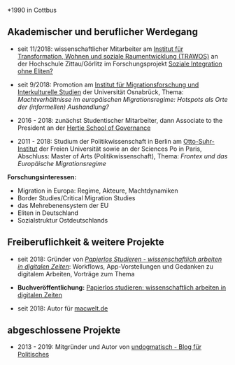 \*1990 in Cottbus

## Akademischer und beruflicher Werdegang

+ seit 11/2018: wissenschaftlicher Mitarbeiter am [Institut für Transformation, Wohnen und soziale Raumentwicklung (TRAWOS)](https://www.hszg.de/trawos/) an der Hochschule Zittau/Görlitz im Forschungsprojekt [Soziale Integration ohne Eliten?](https://www.hszg.de/trawos/projekte/soziale-integration-ohne-eliten.html)

+ seit 9/2018: Promotion am [Institut für Migrationsforschung und Interkulturelle Studien](https://www.imis.uni-osnabrueck.de/startseite.html) der Universität Osnabrück, Thema: _Machtverhältnisse im europäischen Migrationsregime: Hotspots als Orte der (informellen) Aushandlung?_

+ 2016 - 2018:  zunächst Studentischer Mitarbeiter, dann Associate to the President an der [Hertie School of Governance](https://www.hertie-school.org)

+ 2011 - 2018: Studium der Politikwissenschaft in Berlin am [Otto-Suhr-Institut](https://www.polsoz.fu-berlin.de/polwiss/index.html) der Freien Universität sowie an der Sciences Po in Paris, Abschluss: Master of Arts (Politikwissenschaft), Thema: _Frontex und das Europäische Migrationsregime_

**Forschungsinteressen:**

- Migration in Europa: Regime, Akteure, Machtdynamiken
- Border Studies/Critical Migration Studies
- das Mehrebenensystem der EU
- Eliten in Deutschland
- Sozialstruktur Ostdeutschlands

## Freiberuflichkeit & weitere Projekte

+ seit 2018: Gründer von [_Papierlos Studieren - wissenschaftlich arbeiten in digitalen Zeiten_](https://papierlos-studieren.net): Workflows, App-Vorstellungen und Gedanken zu digitalem Arbeiten, Vorträge zum Thema

+ **Buchveröffentlichung:** [Papierlos studieren: wissenschaftlich arbeiten in digitalen Zeiten](https://www.utb-shop.de/catalog/product/view/id/11143/)

+ seit 2018: Autor für [macwelt.de](https://www.macwelt.de)

## abgeschlossene Projekte

+ 2013 - 2019: Mitgründer und Autor von [undogmatisch - Blog für Politisches](https://undogmatisch.net)



